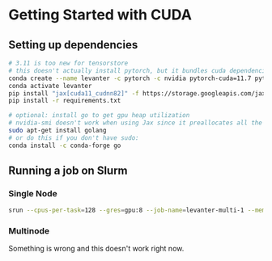 # Getting Started with CUDA

## Setting up dependencies
```bash
# 3.11 is too new for tensorstore
# this doesn't actually install pytorch, but it bundles cuda dependencies nicely
conda create --name levanter -c pytorch -c nvidia pytorch-cuda=11.7 python~=3.10
conda activate levanter
pip install "jax[cuda11_cudnn82]" -f https://storage.googleapis.com/jax-releases/jax_cuda_releases.html
pip install -r requirements.txt
```

```bash
# optional: install go to get gpu heap utilization
# nvidia-smi doesn't work when using Jax since it preallocates all the memory
sudo apt-get install golang
# or do this if you don't have sudo:
conda install -c conda-forge go
```

## Running a job on Slurm

### Single Node

```bash
srun --cpus-per-task=128 --gres=gpu:8 --job-name=levanter-multi-1 --mem=1000G --nodelist=sphinx[7-8] --open-mode=append --partition=sphinx --time=14-0 ~/src/levanter/scripts/launch-raw.sh python examples/gpt2_example.py --config_path config/gpt2_small.yaml
```

### Multinode

Something is wrong and this doesn't work right now.
